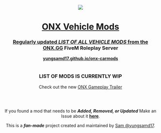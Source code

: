 <p align="center">
  <img src="https://github.com/yungsamd17/onx-carmods/assets/64147848/71c43dc9-3032-457a-9449-01d5bb3159d7">
</p>
<h1> <div align="center"><a href="https://yungsamd17.github.io/onx-carmods/">ONX Vehicle Mods</div> </h1>
<div align="center">
  <h3>Regularly updated <i>LIST OF ALL VEHICLE MODS</i> from the <a href="https://onx.gg">ONX.GG</a> FiveM Roleplay Server</h3>
  <a href="https://yungsamd17.github.io/onx-carmods/"><b>yungsamd17.github.io/onx-carmods</b></a>
  <br>
  <br>
  <h3><b>LIST OF MODS IS CURRENTLY WIP</b></h3>
  <p>Check out the new <a href="https://www.youtube.com/watch?v=7BdqpQOSF-s">ONX Gameplay Trailer</a></p>
  <br>
  <br>
  <p>If you found a mod that needs to be <b><i>Added, Removed, or Updated</i></b> Make an Issue about it <a href="https://github.com/yungsamd17/onx-carmods/issues/new/choose"><b>here</b></a>.</p>
  <p>This is a <b><i>fan-made</i></b> project created and maintained by <a href="https://yungsamd17.github.io/">Sam @yungsamd17</a>.</p>
</div>
